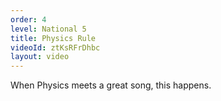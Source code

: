 ```yaml
---
order: 4
level: National 5
title: Physics Rule
videoId: ztKsRFrDhbc
layout: video
---
```


When Physics meets a great song, this happens.
